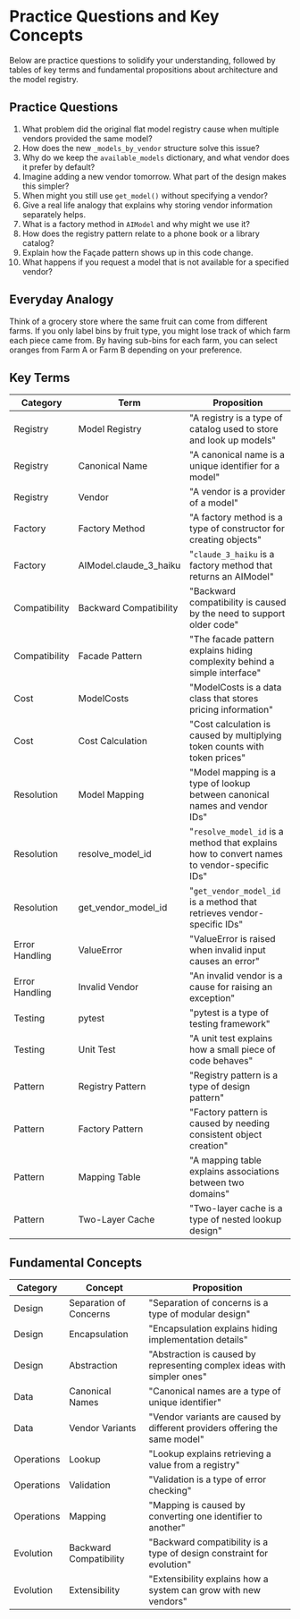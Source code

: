 # Practice Questions and Key Concepts

Below are practice questions to solidify your understanding, followed by tables of key terms and fundamental propositions about architecture and the model registry.

## Practice Questions
1. What problem did the original flat model registry cause when multiple vendors provided the same model?
2. How does the new `_models_by_vendor` structure solve this issue?
3. Why do we keep the `available_models` dictionary, and what vendor does it prefer by default?
4. Imagine adding a new vendor tomorrow. What part of the design makes this simpler?
5. When might you still use `get_model()` without specifying a vendor?
6. Give a real life analogy that explains why storing vendor information separately helps.
7. What is a factory method in `AIModel` and why might we use it?
8. How does the registry pattern relate to a phone book or a library catalog?
9. Explain how the Façade pattern shows up in this code change.
10. What happens if you request a model that is not available for a specified vendor?

## Everyday Analogy
Think of a grocery store where the same fruit can come from different farms. If you only label bins by fruit type, you might lose track of which farm each piece came from. By having sub-bins for each farm, you can select oranges from Farm A or Farm B depending on your preference.

## Key Terms
| Category | Term | Proposition |
|----------|------|------------|
|Registry|Model Registry|"A registry is a type of catalog used to store and look up models"|
|Registry|Canonical Name|"A canonical name is a unique identifier for a model"|
|Registry|Vendor|"A vendor is a provider of a model"|
|Factory|Factory Method|"A factory method is a type of constructor for creating objects"|
|Factory|AIModel.claude_3_haiku|"`claude_3_haiku` is a factory method that returns an AIModel"|
|Compatibility|Backward Compatibility|"Backward compatibility is caused by the need to support older code"|
|Compatibility|Facade Pattern|"The facade pattern explains hiding complexity behind a simple interface"|
|Cost|ModelCosts|"ModelCosts is a data class that stores pricing information"|
|Cost|Cost Calculation|"Cost calculation is caused by multiplying token counts with token prices"|
|Resolution|Model Mapping|"Model mapping is a type of lookup between canonical names and vendor IDs"|
|Resolution|resolve_model_id|"`resolve_model_id` is a method that explains how to convert names to vendor-specific IDs"|
|Resolution|get_vendor_model_id|"`get_vendor_model_id` is a method that retrieves vendor-specific IDs"|
|Error Handling|ValueError|"ValueError is raised when invalid input causes an error"|
|Error Handling|Invalid Vendor|"An invalid vendor is a cause for raising an exception"|
|Testing|pytest|"pytest is a type of testing framework"|
|Testing|Unit Test|"A unit test explains how a small piece of code behaves"|
|Pattern|Registry Pattern|"Registry pattern is a type of design pattern"|
|Pattern|Factory Pattern|"Factory pattern is caused by needing consistent object creation"|
|Pattern|Mapping Table|"A mapping table explains associations between two domains"|
|Pattern|Two-Layer Cache|"Two-layer cache is a type of nested lookup design"|

## Fundamental Concepts
| Category | Concept | Proposition |
|----------|---------|-------------|
|Design|Separation of Concerns|"Separation of concerns is a type of modular design"|
|Design|Encapsulation|"Encapsulation explains hiding implementation details"|
|Design|Abstraction|"Abstraction is caused by representing complex ideas with simpler ones"|
|Data|Canonical Names|"Canonical names are a type of unique identifier"|
|Data|Vendor Variants|"Vendor variants are caused by different providers offering the same model"|
|Operations|Lookup|"Lookup explains retrieving a value from a registry"|
|Operations|Validation|"Validation is a type of error checking"|
|Operations|Mapping|"Mapping is caused by converting one identifier to another"|
|Evolution|Backward Compatibility|"Backward compatibility is a type of design constraint for evolution"|
|Evolution|Extensibility|"Extensibility explains how a system can grow with new vendors"|

